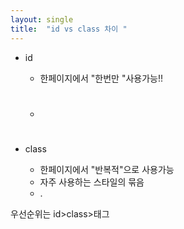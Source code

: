 ```yaml
---
layout: single
title:  "id vs class 차이 "
---
```


- id

  - 한페이지에서 "한번만 "사용가능!!
  - #

- class

  - 한페이지에서 "반복적"으로 사용가능
  - 자주 사용하는 스타일의 묶음
  - .
  

우선순위는 id>class>태그
